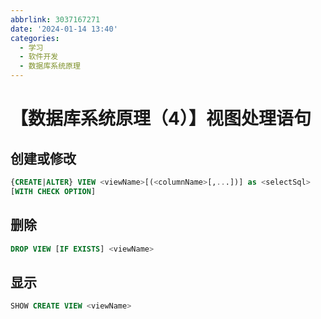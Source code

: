 ```yaml
---
abbrlink: 3037167271
date: '2024-01-14 13:40'
categories:
  - 学习
  - 软件开发
  - 数据库系统原理
---
```


# 【数据库系统原理（4）】视图处理语句

## 创建或修改

```sql
{CREATE|ALTER} VIEW <viewName>[(<columnName>[,...])] as <selectSql>
[WITH CHECK OPTION]
```

## 删除

```sql
DROP VIEW [IF EXISTS] <viewName>
```

## 显示

```sql
SHOW CREATE VIEW <viewName>
```
